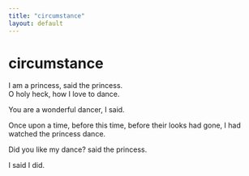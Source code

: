 ```yaml
---
title: "circumstance"
layout: default
---
```


# circumstance      
      
I  am a princess, said the princess.      
O holy heck, how I love to dance.      
      
You are a wonderful dancer, I said.      
    
Once upon a time, before this time, before their looks had gone, I had watched the princess dance.      
      
Did you like my dance? said the princess.      
      
I said I did.       
    
    
    
    
    
